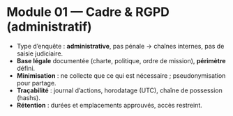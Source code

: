 # Module 01 — Cadre & RGPD (administratif)

- Type d’enquête : **administrative**, pas pénale → chaînes internes, pas de saisie judiciaire.
- **Base légale** documentée (charte, politique, ordre de mission), **périmètre** défini.
- **Minimisation** : ne collecte que ce qui est nécessaire ; pseudonymisation pour partage.
- **Traçabilité** : journal d’actions, horodatage (UTC), chaîne de possession (hashs).
- **Rétention** : durées et emplacements approuvés, accès restreint.
